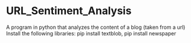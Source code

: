 # URL_Sentiment_Analysis
A program in python that analyzes the content of a blog (taken from a url)
Install the following libraries:
pip install textblob, pip install newspaper
